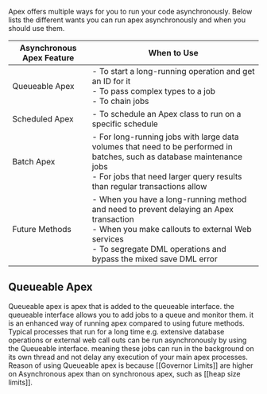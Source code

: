 Apex offers multiple ways for you to run your code asynchronously. Below lists the different wants you can run apex asynchronously and when you should use them.

| Asynchronous Apex Feature                                                                                                                                                                                                                                                                                                                                                                    | When to Use                                                                                                                                                                                                      |
| -------------------------------------------------------------------------------------------------------------------------------------------------------------------------------------------------------------------------------------------------------------------------------------------------------------------------------------------------------------------------------------------- | ---------------------------------------------------------------------------------------------------------------------------------------------------------------------------------------------------------------- |
| Queueable Apex | - To start a long-running operation and get an ID for it<br>- To pass complex types to a job<br>- To chain jobs                                                                                                  |
| Scheduled Apex | - To schedule an Apex class to run on a specific schedule                                                                                                                                                        |
| Batch Apex  | - For long-running jobs with large data volumes that need to be performed in batches, such as database maintenance jobs<br>- For jobs that need larger query results than regular transactions allow             |
| Future Methods | - When you have a long-running method and need to prevent delaying an Apex transaction<br>- When you make callouts to external Web services<br>- To segregate DML operations and bypass the mixed save DML error |

## Queueable Apex
Queueable apex is apex that is added to the queueable interface. the queueable interface allows you to add jobs to a queue and monitor them. it is an enhanced way of running apex compared to using future methods. 
Typical processes that run for a long time e.g. extensive database operations or external web call outs can be run asynchronously by using the Queueable interface. meaning these jobs can run in the background on its own thread and not delay any execution of your main apex processes. 
Reason of using Queueable apex is because [[Governor Limits]] are higher on Asynchronous apex than on synchronous apex, such as [[heap size limits]].
